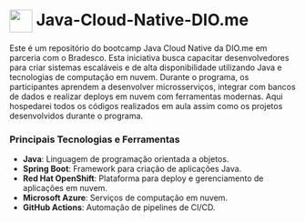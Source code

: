 
<h1>
    <a href="https://www.dio.me/">
     <img align="center" width="40px" src="https://hermes.digitalinnovation.one/assets/diome/logo-minimized.png"></a>
    <span> Java-Cloud-Native-DIO.me</span>
</h1>
Este é um repositório do bootcamp Java Cloud Native da DIO.me em parceria com o Bradesco. Esta iniciativa busca capacitar desenvolvedores para criar sistemas escaláveis e de alta disponibilidade utilizando Java e tecnologias de computação em nuvem. Durante o programa, os participantes aprendem a desenvolver microsserviços, integrar com bancos de dados e realizar deploys em nuvem com ferramentas modernas. 
Aqui hospedarei todos os códigos realizados em aula assim como os projetos desenvolvidos durante o programa.

### **Principais Tecnologias e Ferramentas**
- **Java**: Linguagem de programação orientada a objetos.
- **Spring Boot**: Framework para criação de aplicações Java.
- **Red Hat OpenShift**: Plataforma para deploy e gerenciamento de aplicações em nuvem.
- **Microsoft Azure**: Serviços de computação em nuvem.
- **GitHub Actions**: Automação de pipelines de CI/CD.
